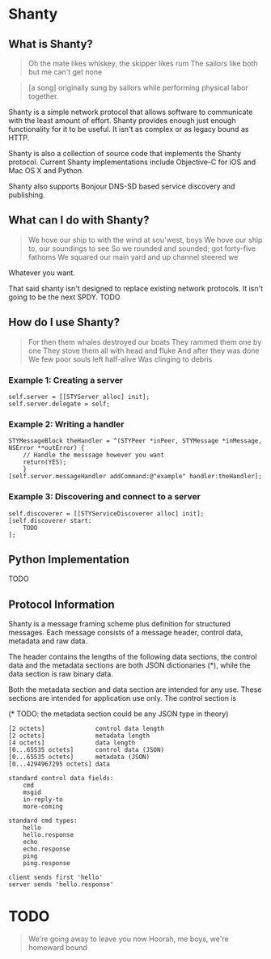 # Shanty

## What is Shanty?

> Oh the mate likes whiskey, the skipper likes rum
> The sailors like both but me can't get none

> \[a song\] originally sung by sailors while performing physical labor together.

Shanty is a simple network protocol that allows software to communicate with the least amount of effort. Shanty provides enough just enough functionality for it to be useful. It isn't as complex or as legacy bound as HTTP.

Shanty is also a collection of source code that implements the Shanty protocol. Current Shanty implementations include Objective-C for iOS and Mac OS X and Python.

Shanty also supports Bonjour DNS-SD based service discovery and publishing.

## What can I do with Shanty?

> We hove our ship to with the wind at sou'west, boys
> We hove our ship to, our soundings to see
> So we rounded and sounded; got forty-five fathoms
> We squared our main yard and up channel steered we

Whatever you want.

That said shanty isn't designed to replace existing network protocols. It isn't going to be the next SPDY. TODO

## How do I use Shanty?

> For then them whales destroyed our boats
> They rammed them one by one
> They stove them all with head and fluke
> And after they was done
> We few poor souls left half-alive
> Was clinging to debris

### Example 1: Creating a server

    self.server = [[STYServer alloc] init];
    self.server.delegate = self;

### Example 2: Writing a handler

    STYMessageBlock theHandler = ^(STYPeer *inPeer, STYMessage *inMessage, NSError **outError) {
        // Handle the messsage however you want
        return(YES);
        }
    [self.server.messageHandler addCommand:@"example" handler:theHandler];

### Example 3: Discovering and connect to a server

    self.discoverer = [[STYServiceDiscoverer alloc] init];
    [self.discoverer start:
        TODO
    ];

## Python Implementation

TODO

## Protocol Information

Shanty is a message framing scheme plus definition for structured messages. Each message consists of a message header, control data, metadata and raw data.

The header contains the lengths of the following data sections, the control data and the metadata sections are both JSON dictionaries (*), while the data section is raw binary data.

Both the metadata section and data section are intended for any use. These sections are intended for application use only. The control section is 

(* TODO: the metadata section could be any JSON type in theory)

    [2 octets]              control data length
    [2 octets]              metadata length
    [4 octets]              data length
    [0...65535 octets]      control data (JSON)
    [0...65535 octets]      metadata (JSON)
    [0...4294967295 octets] data

    standard control data fields:
        cmd
        msgid
        in-reply-to
        more-coming

    standard cmd types:
        hello
        hello.response
        echo
        echo.response
        ping
        ping.response
    
    client sends first 'hello'
    server sends 'hello.response'


# TODO

> We're going away to leave you now
> Hoorah, me boys, we're homeward bound
